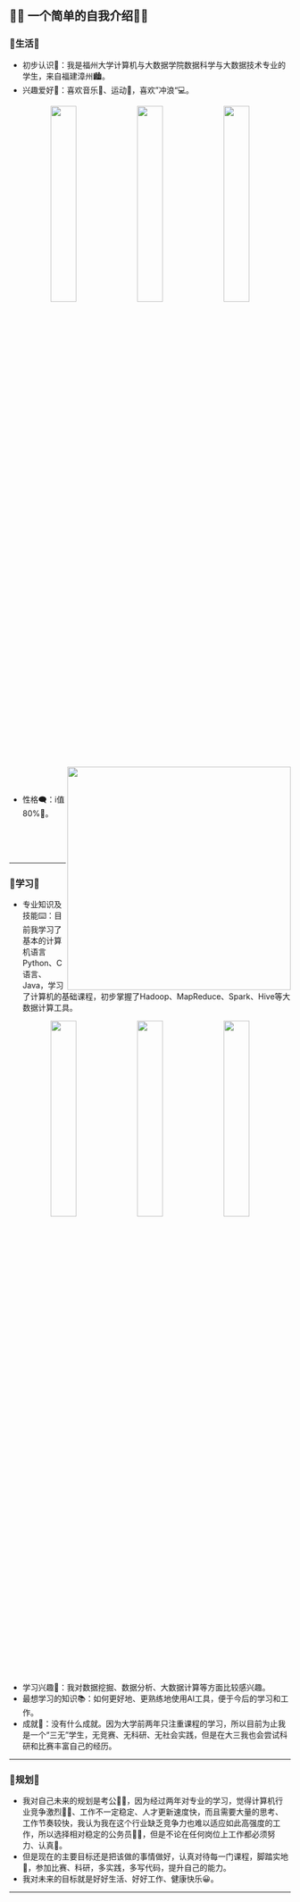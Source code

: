## 🙋‍♀️ 一个简单的自我介绍🙋‍♀️

### 🌱生活🌱
-  初步认识🥳：我是福州大学计算机与大数据学院数据科学与大数据技术专业的学生，来自福建漳州🏙️。
-  兴趣爱好💓：喜欢音乐🎼、运动🏓，喜欢”冲浪“💻。
  
<div align = "center">    
<img  src="https://github.com/user-attachments/assets/a43a425c-cbe7-44e1-8ad7-6fb0e63484f0" width="30%" />
<img  src="https://github.com/user-attachments/assets/a787c889-b833-439d-9225-39369e3a316a" width="30%" />
<img  src="https://github.com/user-attachments/assets/ffacf087-74eb-40b1-b441-0e0cba08c434" width="30%" />
</div>


<p>    
<img  src="https://github.com/user-attachments/assets/a8717bc1-937a-4844-9919-da8c671579f4"  width="400"  align="right"  />
</p>
<br>
<br>

-  性格🗨️：i值80%🤔。
  
<br>
<br>
<br>

---------------------------------------------------------------------------------------
### 📖学习📖
-  专业知识及技能⌨️：目前我学习了基本的计算机语言Python、C语言、Java，学习了计算机的基础课程，初步掌握了Hadoop、MapReduce、Spark、Hive等大数据计算工具。
  
<div align = "center">    
<img  src="https://github.com/user-attachments/assets/966d57e1-114c-491d-80fb-95da3f2595af" width="30%" />
<img  src="https://github.com/user-attachments/assets/85408d8d-8d3e-42e5-bce5-7a7e81a8ce43" width="30%" />
<img  src="https://github.com/user-attachments/assets/fecc9fde-c1a6-48a8-94f7-b4157bde1134" width="30%" />

</div>

-  学习兴趣📜：我对数据挖掘、数据分析、大数据计算等方面比较感兴趣。
-  最想学习的知识📚：如何更好地、更熟练地使用AI工具，便于今后的学习和工作。
-  成就🏅：没有什么成就。因为大学前两年只注重课程的学习，所以目前为止我是一个“三无”学生，无竞赛、无科研、无社会实践，但是在大三我也会尝试科研和比赛丰富自己的经历。
------------------------------------------------------------------------------
### 🔭规划🔭
-  我对自己未来的规划是考公👩‍💼，因为经过两年对专业的学习，觉得计算机行业竞争激烈👩‍💻、工作不一定稳定、人才更新速度快，而且需要大量的思考、工作节奏较快，我认为我在这个行业缺乏竞争力也难以适应如此高强度的工作，所以选择相对稳定的公务员👩‍💼，但是不论在任何岗位上工作都必须努力、认真💪。
-  但是现在的主要目标还是把该做的事情做好，认真对待每一门课程，脚踏实地🦵，参加比赛、科研，多实践，多写代码，提升自己的能力。
-  我对未来的目标就是好好生活、好好工作、健康快乐😀。
-------------------------------------------------------------------------------------
